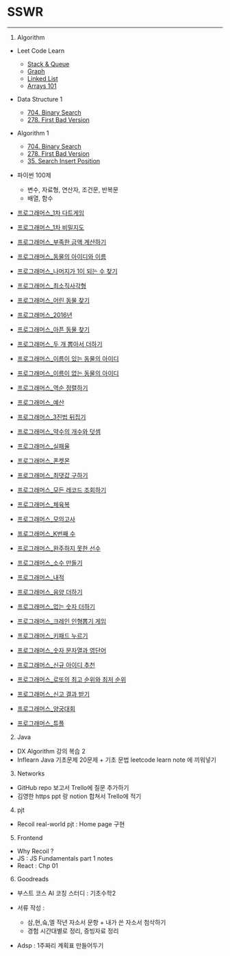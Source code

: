 # SSWR

----

1. Algorithm

- Leet Code Learn

  - [Stack & Queue](https://leetcode.com/explore/learn/card/queue-stack/)
  - [Graph](https://leetcode.com/explore/learn/card/graph/)
  - [Linked List](https://leetcode.com/explore/learn/card/linked-list/)
  - [Arrays 101](https://leetcode.com/explore/learn/card/fun-with-arrays/)

  

- Data Structure 1
  - [704. Binary Search](https://leetcode.com/problems/binary-search/)
  - [278. First Bad Version](https://leetcode.com/problems/first-bad-version/)

- Algorithm 1
  - [704. Binary Search](https://leetcode.com/problems/binary-search/)
  - [278. First Bad Version](https://leetcode.com/problems/first-bad-version/)
  - [35. Search Insert Position](https://leetcode.com/problems/search-insert-position/)
- 파이썬 100제
  - 변수, 자료형, 연산자, 조건문, 반복문
  - 배열, 함수



- [프로그래머스_1차 다트게임](https://programmers.co.kr/learn/courses/30/lessons/17682)
- [프로그래머스_1차 비밀지도](https://programmers.co.kr/learn/courses/30/lessons/17681)
- [프로그래머스_부족한 금액 계산하기](https://github.com/Dinoryong/PS/commit/b644c4111449079547aaab4d32b4e6ac7d149d92)
- [프로그래머스_동물의 아이디와 이름]()
- [프로그래머스_나머지가 1이 되는 수 찾기](https://programmers.co.kr/learn/courses/30/lessons/87389)
- [프로그래머스_최소직사각형](https://programmers.co.kr/learn/courses/30/lessons/86491)
- [프로그래머스_어린 동물 찾기](https://programmers.co.kr/learn/courses/30/lessons/59037)
- [프로그래머스_2016년](https://programmers.co.kr/learn/courses/30/lessons/12901)
- [프로그래머스_아픈 동물 찾기](https://programmers.co.kr/learn/courses/30/lessons/59036)
- [프로그래머스_두 개 뽑아서 더하기](https://programmers.co.kr/learn/courses/30/lessons/68644)
- [프로그래머스_이름이 있는 동물의 아이디](https://programmers.co.kr/learn/courses/30/lessons/59407)
- [프로그래머스_이름이 없는 동물의 아이디](https://programmers.co.kr/learn/courses/30/lessons/59039)
- [프로그래머스_역순 정렬하기](https://programmers.co.kr/learn/courses/30/lessons/59035)
- [프로그래머스_예산](https://programmers.co.kr/learn/courses/30/lessons/12982)
- [프로그래머스_3진법 뒤집기](https://programmers.co.kr/learn/courses/30/lessons/68935)
- [프로그래머스_약수의 개수와 덧셈](https://programmers.co.kr/learn/courses/30/lessons/77884)
- [프로그래머스_실패율](https://programmers.co.kr/learn/courses/30/lessons/42889)
- [프로그래머스_폰켓몬](https://programmers.co.kr/learn/courses/30/lessons/1845)
- [프로그래머스_최댓값 구하기](https://programmers.co.kr/learn/courses/30/lessons/59415)
- [프로그래머스_모든 레코드 조회하기](https://programmers.co.kr/learn/courses/30/lessons/59034)
- [프로그래머스_체육복](https://programmers.co.kr/learn/courses/30/lessons/42862)
- [프로그래머스_모의고사](https://programmers.co.kr/learn/courses/30/lessons/42840)
- [프로그래머스_K번째 수](https://programmers.co.kr/learn/courses/30/lessons/42748)
- [프로그래머스_완주하지 못한 선수](https://programmers.co.kr/learn/courses/30/lessons/42576)
- [프로그래머스_소수 만들기](https://programmers.co.kr/learn/courses/30/lessons/12977)
- [프로그래머스_내적](https://programmers.co.kr/learn/courses/30/lessons/70128)
- [프로그래머스_음양 더하기](https://programmers.co.kr/learn/courses/30/lessons/76501)
- [프로그래머스_없는 숫자 더하기](https://programmers.co.kr/learn/courses/30/lessons/86051)
- [프로그래머스_크레인 인형뽑기 게임](https://programmers.co.kr/learn/courses/30/lessons/64061)
- [프로그래머스_키패드 누르기](https://programmers.co.kr/learn/courses/30/lessons/67256)
- [프로그래머스_숫자 문자열과 영단어](https://programmers.co.kr/learn/courses/30/lessons/81301)
- [프로그래머스_신규 아이디 추천](https://programmers.co.kr/learn/courses/30/lessons/72410)
- [프로그래머스_로또의 최고 순위와 최저 순위](https://programmers.co.kr/learn/courses/30/lessons/77484)
- [프로그래머스_신고 결과 받기](https://programmers.co.kr/learn/courses/30/lessons/92334)

- [프로그래머스_양궁대회](https://programmers.co.kr/learn/courses/30/lessons/92342)
- [프로그래머스_튜플](https://programmers.co.kr/learn/courses/30/lessons/64065)





2. Java

- DX Algorithm 강의 복습 2
- Inflearn Java 기초문제 20문제 + 기초 문법 leetcode learn note 에 끼워넣기





3. Networks

- GitHub repo 보고서 Trello에 질문 추가하기
- 김영한 https ppt 랑 notion 합쳐서 Trello에 적기





4. pjt

- Recoil real-world pjt : Home page 구현



5. Frontend

- Why Recoil ?
- JS : JS Fundamentals part 1 notes
- React : Chp 01



6. Goodreads

- 부스트 코스 AI 코칭 스터디 : 기초수학2
- 서류 작성 :
  - 삼,현,슼,엘 작년 자소서 문항 + 내가 쓴 자소서 첨삭하기
  - 경험 시간대별로 정리, 증빙자료 정리

- Adsp : 1주짜리 계획표 만들어두기



